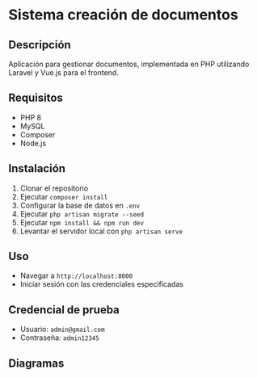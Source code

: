 # Sistema creación de documentos

## Descripción
Aplicación para gestionar documentos, implementada en PHP utilizando Laravel y Vue.js para el frontend.

## Requisitos
- PHP 8
- MySQL
- Composer
- Node.js

## Instalación
1. Clonar el repositorio
2. Ejecutar `composer install`
3. Configurar la base de datos en `.env`
4. Ejecutar `php artisan migrate --seed`
5. Ejecutar `npm install && npm run dev`
6. Levantar el servidor local con `php artisan serve`

## Uso
- Navegar a `http://localhost:8000`
- Iniciar sesión con las credenciales especificadas

## Credencial de prueba
- Usuario: `admin@gmail.com`
- Contraseña: `admin12345`

## Diagramas

